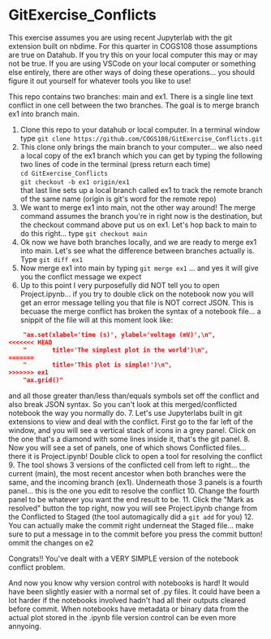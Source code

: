 # GitExercise_Conflicts

This exercise assumes you are using recent Jupyterlab with the git extension built on nbdime.  For this quarter in COGS108 those assumptions are true on Datahub. If you try this on your local computer this may or may not be true. If you are using VSCode on your local computer or something else entirely, there are other ways of doing these operations... you should figure it out yourself for whatever tools you like to use!

This repo contains two branches: main and ex1. There is a single line text conflict in one cell between the two branches. The goal is to merge branch ex1 into branch main.


1. Clone this repo to your datahub or local computer. In a terminal window type `git clone https://github.com/COGS108/GitExercise_Conflicts.git`
2. This clone only brings the main branch to your computer... we also need a local copy of the ex1 branch which you can get by typing the following two lines of code in the terminal (press return each time)<br>
`cd GitExercise_Conflicts`<br>
`git checkout -b ex1 origin/ex1`<br>
that last line sets up a local branch called ex1 to track the remote branch of the same name (origin is git's word for the remote repo)
3. We want to merge ex1 into main, not the other way around! The merge command assumes the branch you're in right now is the destination, but the checkout command above put us on ex1.  Let's hop back to main to do this right... type `git checkout main`
4. Ok now we have both branches locally, and we are ready to merge ex1 into main. Let's see what the difference between branches actually is.  Type `git diff ex1`
5. Now merge ex1 into main by typing `git merge ex1` ... and yes it will give you the conflict message we expect
6. Up to this point I very purposefully did NOT tell you to open Project.ipynb... if you try to double click on the notebook now you will get an error message telling you that file is NOT correct JSON. This is becuase the merge conflict has broken the syntax of a notebook file... a snippit of the file will at this moment look like:
```JSON
    "ax.set(xlabel='time (s)', ylabel='voltage (mV)',\n",
<<<<<<< HEAD
    "       title='The simplest plot in the world')\n",
=======
    "       title='This plot is simple!')\n",
>>>>>>> ex1
    "ax.grid()"
```
and all those greater than/less than/equals symbols set off the conflict and also break JSON syntax.  So you can't look at this merged/conflicted notebook the way you normally do.
7. Let's use Jupyterlabs built in git extensions to view and deal with the conflict.  First go to the far left of the window, and you will see a vertical stack of icons in a grey panel.  Click on the one that's a diamond with some lines inside it, that's the git panel. 
8. Now you will see a set of panels, one of which shows Conflicted files... there it is Project.ipynb!  Double click to open a tool for resolving the conflict
9. The tool shows 3 versions of the conflicted cell from left to right... the current (main), the most recent ancestor when both branches were the same, and the incoming branch (ex1). Underneath those 3 panels is a fourth panel... this is the one you edit to resolve the conflict
10. Change the fourth panel to be whatever you want the end result to be. 
11. Click the "Mark as resolved" button the top right, now you will see Project.ipynb change from the Conflicted to Staged (the tool automagically did a `git add` for you)
12. You can actually make the commit right underneat the Staged file... make sure to put a message in to the commit before you press the commit button!
ommit the changes on e2
   

Congrats!! You've dealt with a VERY SIMPLE version of the notebook conflict problem. 

And now you know why version control with notebooks is hard!  It would have been slightly easier with a normal set of .py files.  It could have been a lot harder if the notebooks involved hadn't had all their outputs cleared before commit.  When notebooks have metadata or binary data from the actual plot stored in the .ipynb file version control can be even more annyoing. 
